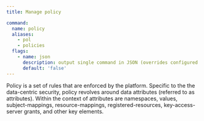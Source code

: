 ```yaml
---
title: Manage policy

command:
  name: policy
  aliases:
    - pol
    - policies
  flags:
    - name: json
      description: output single command in JSON (overrides configured output format)
      default: 'false'
---
```


Policy is a set of rules that are enforced by the platform. Specific to the the data-centric
security, policy revolves around data attributes (referred to as attributes). Within the context
of attributes are namespaces, values, subject-mappings, resource-mappings, registered-resources, key-access-server grants,
and other key elements.
